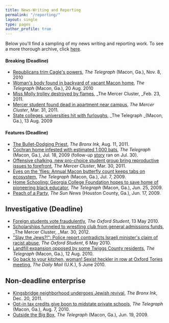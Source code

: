 ```yaml
---
title: News-Writing and Reporting  
permalink: "/reporting/"
layout: single
type: pages
author_profile: true
---
```


Below you'll find a sampling of my news writing and reporting work. To see a more thorough archive, click [here][1].

#### Breaking (Deadline)

* [Republicans trim Cagle's powers][2], _The Telegraph_ (Macon, Ga.), Nov. 8, 2010
* [Woman's body found in backyard of vacant Macon home][3], _The Telegraph_ (Macon, Ga.), 20 Aug. 2010
* [Miss Molly trolley destroyed by flames,][4] _The Mercer Cluster, _Feb. 23, 2011.
* [Mercer student found dead in apartment near campus][5], _The Mercer Cluster_, Mar. 31, 2011.
* [State colleges, universities hit with furloughs][6], _The Telegraph _(Macon, Ga.), 13 Aug. 2009

#### Features (Deadline)

* [The Bullet-Dodging Priest][7], _The Bronx Ink_, Aug. 11, 2011.
* [Cochran home infested with estimated 1,000 bats][8], _The Telegraph_ (Macon, Ga.), Jul. 18, 2009 (follow-up [story][9] ran on Jul. 30).
* [Offensive chalking, new pro-choice student group bring reproductive issues to forefront][10], _The Mercer Cluster_, Mar. 30, 2011.
* [Eyes on the 'flies: Annual Macon butterfly count keeps tabs on ecosystem][11], _The Telegraph_ (Macon, Ga.), Jul. 7, 2009.
* [Home Schooling: Georgia College Foundation hopes to save home of pioneering black educator][12], _The Telegraph_ (Macon, Ga.), Jun. 25, 2009.
* [Peach of a Party][13], _The Sun News_ (Houston County, Ga.), Jun. 17, 2009.

## Investigative (Deadline)

* [Foreign students vote fraudulently][14], _The Oxford Student_, 13 May 2010.
* [Scholarships funneled to wrestling club from general admissions funds][15], _The Mercer Cluster, _Mar. 30, 2012.
* ["Slay the Jews?!": Police report contradicts Israeli minister's claim of racist abuse][16], _The Oxford Student_, 6 May 2010.
* [Landfill expansion opposed by some Twiggs County residents][17], _The Telegraph_ (Macon, Ga.), 12 Aug. 2010.
* [Go back to your kitchen, woman! Sexist heckler in row at Oxford Tories meeting][18], _The Daily Mail_ (U.K.), 5 June 2010.

## Non-deadline enterprise

* [Kingsbridge neighborhood undergoes Jewish revival][19], _The Bronx Ink_, Dec. 20, 2011.
* [Opt-in tax credits give boon to midstate private schools][20], _The Telegraph_ (Macon, Ga.), Aug. 7, 2010.
* [Outside the Big Box][21], _The Telegraph_ (Macon, Ga.), Jun. 19, 2009.


[1]: http://carlvlewis2.wpengine.com/?cat=83
[2]: http://carlvlewis2.wpengine.com/?p=319
[3]: http://carlvlewis2.wpengine.com/?p=256
[4]: http://mercercluster.com/?p=1511
[5]: http://mercercluster.com/?p=3376
[6]: http://carlvlewis2.wpengine.com/?p=252
[7]: http://carlvlewis2.wpengine.com/?p=1785
[8]: http://carlvlewis2.wpengine.com/?p=303
[9]: http://www.macon.com/2009/07/30/793326/woman-with-bats-infesting-her.html
[10]: http://mercercluster.com/?p=3029
[11]: http://carlvlewis2.wpengine.com/?p=33
[12]: http://carlvlewis2.wpengine.com/?p=120
[13]: http://carlvlewis2.wpengine.com/?p=81
[14]: http://carlvlewis2.wpengine.com/?p=342
[15]: http://mercercluster.com/?p=3009
[16]: http://carlvlewis2.wpengine.com/?p=233
[17]: http://carlvlewis2.wpengine.com/?p=370
[18]: http://carlvlewis2.wpengine.com/?p=242
[19]: http://carlvlewis2.wpengine.com/?p=1842
[20]: http://carlvlewis2.wpengine.com/?p=1774
[21]: http://carlvlewis2.wpengine.com/?p=99
